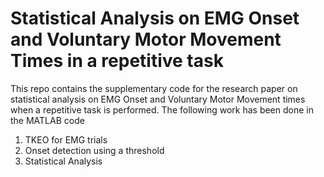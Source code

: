 # Statistical Analysis on EMG Onset and Voluntary Motor Movement Times in a repetitive task

This repo contains the supplementary code for the research paper on statistical analysis on EMG Onset and Voluntary Motor Movement times when a repetitive task is performed. 
The following work has been done in the MATLAB code
1. TKEO for EMG trials
1. Onset detection using a threshold
1. Statistical Analysis


